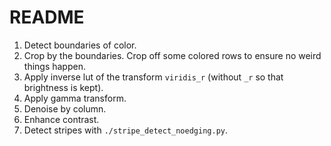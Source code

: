 # README

1. Detect boundaries of color.
1. Crop by the boundaries. Crop off some colored rows to ensure no weird things happen.
1. Apply inverse lut of the transform `viridis_r` (without `_r` so that brightness is kept).
1. Apply gamma transform.
1. Denoise by column.
1. Enhance contrast.
1. Detect stripes with `./stripe_detect_noedging.py`.